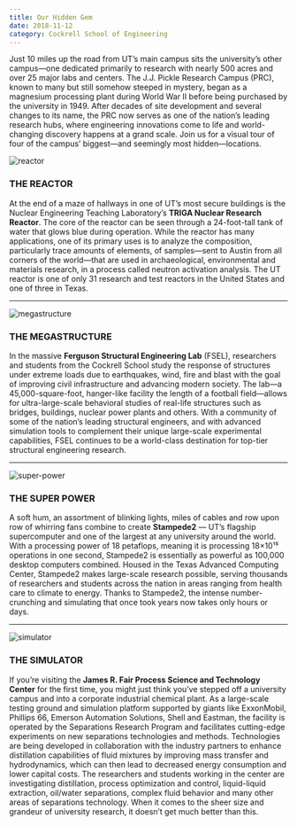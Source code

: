 ```yaml
--- 
title: Our Hidden Gem
date: 2018-11-12
category: Cockrell School of Engineering
---
```


Just 10 miles up the road from UT’s main campus sits the university’s other campus—one dedicated primarily to research with nearly 500 acres and over 25 major labs and centers. The J.J. Pickle Research Campus (PRC), known to many but still somehow steeped in mystery, began as a magnesium processing plant during World War II before being purchased by the university in 1949. After decades of site development and several changes to its name, the PRC now serves as one of the nation’s leading research hubs, where engineering innovations come to life and world-changing discovery happens at a grand scale. Join us for a visual tour of four of the campus’ biggest—and seemingly most hidden—locations.

![reactor](http://research.utexas.edu/showcase/assets/js/fileman/Uploads/PRC-reactor.jpg)

### THE REACTOR

At the end of a maze of hallways in one of UT’s most secure buildings is the Nuclear Engineering Teaching Laboratory’s **TRIGA Nuclear Research Reactor**. The core of the reactor can be seen through a 24-foot-tall tank of water that glows blue during operation. While the reactor has many applications, one of its primary uses is to analyze the composition, particularly trace amounts of elements, of samples—sent to Austin from all corners of the world—that are used in archaeological, environmental and materials research, in a process called neutron activation analysis. The UT reactor is one of only 31 research and test reactors in the United States and one of three in Texas.

* * *

![megastructure](http://research.utexas.edu/showcase/assets/js/fileman/Uploads/PRC-megastructure.jpg)

### THE MEGASTRUCTURE

In the massive **Ferguson Structural Engineering Lab** (FSEL), researchers and students from the Cockrell School study the response of structures under extreme loads due to earthquakes, wind, fire and blast with the goal of improving civil infrastructure and advancing modern society. The lab—a 45,000-square-foot, hanger-like facility the length of a football field—allows for ultra-large-scale behavioral studies of real-life structures such as bridges, buildings, nuclear power plants and others. With a community of some of the nation’s leading structural engineers, and with advanced simulation tools to complement their unique large-scale experimental capabilities, FSEL continues to be a world-class destination for top-tier structural engineering research.

* * *

![super-power](http://research.utexas.edu/showcase/assets/js/fileman/Uploads/PRC-super-power.jpg)

### THE SUPER POWER

A soft hum, an assortment of blinking lights, miles of cables and row upon row of whirring fans combine to create **Stampede2** — UT’s flagship supercomputer and one of the largest at any university around the world. With a processing power of 18 petaflops, meaning it is processing 18×10¹⁵ operations in one second, Stampede2 is essentially as powerful as 100,000 desktop computers combined. Housed in the Texas Advanced Computing Center, Stampede2 makes large-scale research possible, serving thousands of researchers and students across the nation in areas ranging from health care to climate to energy. Thanks to Stampede2, the intense number-crunching and simulating that once took years now takes only hours or days.

* * *

![simulator](http://research.utexas.edu/showcase/assets/js/fileman/Uploads/PRC-simulator.jpg)

### THE SIMULATOR

If you’re visiting the **James R. Fair Process Science and Technology Center** for the first time, you might just think you’ve stepped off a university campus and into a corporate industrial chemical plant. As a large-scale testing ground and simulation platform supported by giants like ExxonMobil, Phillips 66, Emerson Automation Solutions, Shell and Eastman, the facility is operated by the Separations Research Program and facilitates cutting-edge experiments on new separations technologies and methods. Technologies are being developed in collaboration with the industry partners to enhance distillation capabilities of fluid mixtures by improving mass transfer and hydrodynamics, which can then lead to decreased energy consumption and lower capital costs. The researchers and students working in the center are investigating distillation, process optimization and control, liquid-liquid extraction, oil/water separations, complex fluid behavior and many other areas of separations technology. When it comes to the sheer size and grandeur of university research, it doesn’t get much better than this.